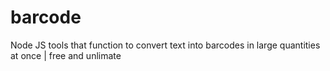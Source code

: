 # barcode
Node JS tools that function to convert text into barcodes in large quantities at once | free and unlimate
